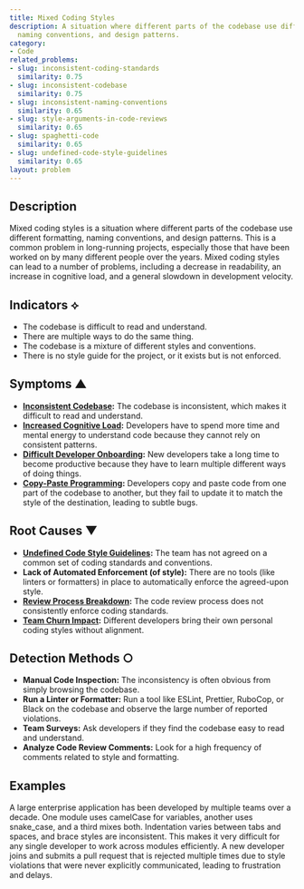 ```yaml
---
title: Mixed Coding Styles
description: A situation where different parts of the codebase use different formatting,
  naming conventions, and design patterns.
category:
- Code
related_problems:
- slug: inconsistent-coding-standards
  similarity: 0.75
- slug: inconsistent-codebase
  similarity: 0.75
- slug: inconsistent-naming-conventions
  similarity: 0.65
- slug: style-arguments-in-code-reviews
  similarity: 0.65
- slug: spaghetti-code
  similarity: 0.65
- slug: undefined-code-style-guidelines
  similarity: 0.65
layout: problem
---
```


## Description
Mixed coding styles is a situation where different parts of the codebase use different formatting, naming conventions, and design patterns. This is a common problem in long-running projects, especially those that have been worked on by many different people over the years. Mixed coding styles can lead to a number of problems, including a decrease in readability, an increase in cognitive load, and a general slowdown in development velocity.

## Indicators ⟡
- The codebase is difficult to read and understand.
- There are multiple ways to do the same thing.
- The codebase is a mixture of different styles and conventions.
- There is no style guide for the project, or it exists but is not enforced.

## Symptoms ▲
- **[Inconsistent Codebase](inconsistent-codebase.md):** The codebase is inconsistent, which makes it difficult to read and understand.
- **[Increased Cognitive Load](increased-cognitive-load.md):** Developers have to spend more time and mental energy to understand code because they cannot rely on consistent patterns.
- **[Difficult Developer Onboarding](difficult-developer-onboarding.md):** New developers take a long time to become productive because they have to learn multiple different ways of doing things.
- **[Copy-Paste Programming](copy-paste-programming.md):** Developers copy and paste code from one part of the codebase to another, but they fail to update it to match the style of the destination, leading to subtle bugs.

## Root Causes ▼
- **[Undefined Code Style Guidelines](undefined-code-style-guidelines.md):** The team has not agreed on a common set of coding standards and conventions.
- **Lack of Automated Enforcement (of style):** There are no tools (like linters or formatters) in place to automatically enforce the agreed-upon style.
- **[Review Process Breakdown](review-process-breakdown.md):** The code review process does not consistently enforce coding standards.
- **[Team Churn Impact](team-churn-impact.md):** Different developers bring their own personal coding styles without alignment.

## Detection Methods ○
- **Manual Code Inspection:** The inconsistency is often obvious from simply browsing the codebase.
- **Run a Linter or Formatter:** Run a tool like ESLint, Prettier, RuboCop, or Black on the codebase and observe the large number of reported violations.
- **Team Surveys:** Ask developers if they find the codebase easy to read and understand.
- **Analyze Code Review Comments:** Look for a high frequency of comments related to style and formatting.

## Examples
A large enterprise application has been developed by multiple teams over a decade. One module uses camelCase for variables, another uses snake_case, and a third mixes both. Indentation varies between tabs and spaces, and brace styles are inconsistent. This makes it very difficult for any single developer to work across modules efficiently. A new developer joins and submits a pull request that is rejected multiple times due to style violations that were never explicitly communicated, leading to frustration and delays.
